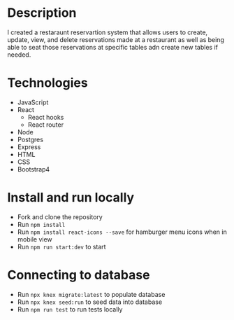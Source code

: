# Description
I created a restaraunt reservartion system that allows users to create, update, view, and delete reservations made at a restaurant as well as being able to seat those reservations at specific tables adn create new tables if needed.
# Technologies 
* JavaScript
* React
	* React hooks
	* React router
* Node
* Postgres
* Express
* HTML
* CSS
* Bootstrap4
# Install and run locally
* Fork and clone the repository
* Run `npm install`
* Run `npm install react-icons --save` for hamburger menu icons when in mobile view
* Run `npm run start:dev` to start
# Connecting to database 
* Run `npx knex migrate:latest` to populate database
* Run `npx knex seed:run` to seed data into database
* Run `npm run test` to run tests locally
